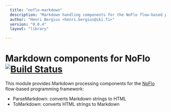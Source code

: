 ```yaml
---
  title: "noflo-markdown"
  description: "Markdown handling components for the NoFlo flow-based programming environment"
  author: "Henri Bergius <henri.bergius@iki.fi>"
  version: "0.0.4"
  layout: "library"

---
```

Markdown components for NoFlo [![Build Status](https://secure.travis-ci.org/bergie/noflo-markdown.png?branch=master)](https://travis-ci.org/bergie/noflo-markdown)
=========================

This module provides Markdown processing components for the [NoFlo](http://noflojs.org/) flow-based programming framework:

* ParseMarkdown: converts Markdown strings to HTML
* ToMarkdown: converts HTML strings to Markdown
